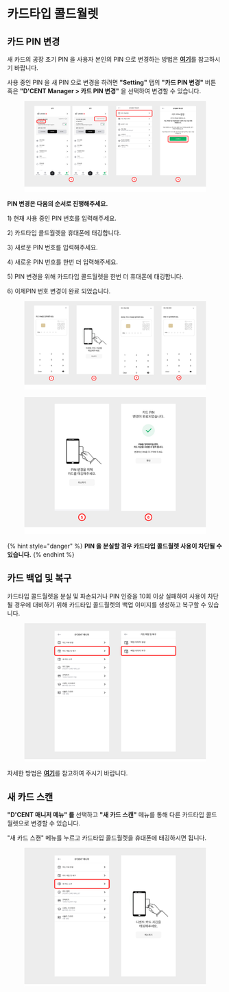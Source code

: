 # 카드타입 콜드월렛

## 카드 PIN 변경

새 카드의 공장 초기 PIN 을 사용자 본인의 PIN 으로 변경하는 방법은 [**여기**](../../../card-wallet/intro/set-up-your-all-in-one-wallet.md#undefined-4)를 참고하시기 바랍니다.

사용 중인 PIN 을 새 PIN 으로 변경을 하려면 **"Setting"** 탭의 **"카드 PIN 변경"**  버튼 혹은 **"D'CENT Manager > 카드 PIN 변경"** 을 선택하여 변경할 수 있습니다.

<figure><img src="../../../.gitbook/assets/1 (23).jpg" alt=""><figcaption></figcaption></figure>

**PIN 변경은 다음의 순서로 진행해주세요.**

1\) 현재 사용 중인 PIN 번호를 입력해주세요.

2\) 카드타입 콜드월렛을 휴대폰에 태깅합니다.

3\) 새로운 PIN 번호를 입력해주세요.

4\) 새로운 PIN 번호를 한번 더 입력해주세요.

5\) PIN 변경을 위해 카드타입 콜드월렛을 한번 더 휴대폰에 태깅합니다.&#x20;

6\) 이제PIN 번호 변경이 완료 되었습니다.

<figure><img src="../../../.gitbook/assets/2 (21).jpg" alt=""><figcaption></figcaption></figure>

<figure><img src="../../../.gitbook/assets/3 (16).jpg" alt="" width="563"><figcaption></figcaption></figure>

{% hint style="danger" %}
**PIN 을 분실할 경우 카드타입 콜드월렛 사용이 차단될 수 있습니다.**
{% endhint %}

## 카드 백업 및 복구 <a href="#backup-and-recover-card" id="backup-and-recover-card"></a>

카드타입 콜드월렛을 분실 및  파손되거나 PIN 인증을 10회 이상 실패하여 사용이 차단될 경우에 대비하기 위해 카드타입 콜드월렛의 백업 이미지를 생성하고 복구할 수 있습니다.

<figure><img src="../../../.gitbook/assets/4 (10).jpg" alt="" width="563"><figcaption></figcaption></figure>

자세한 방법은 [**여기**](../../../card-wallet/dcent-backup-card-wallet-recovery/)를 참고하여 주시기 바랍니다.

## 새 카드 스캔 <a href="#scan-new-card" id="scan-new-card"></a>

**"D'CENT 매니저 메뉴" 를** 선택하고 **"새 카드 스캔"** 메뉴를 통해 다른 카드타입 콜드 월렛으로 변경할 수 있습니다.

"새 카드 스캔" 메뉴를 누르고 카드타입 콜드월렛을 휴대폰에 태깅하시면 됩니다.

<figure><img src="../../../.gitbook/assets/5 (5).jpg" alt="" width="563"><figcaption></figcaption></figure>

